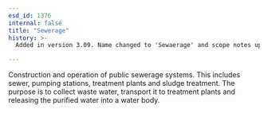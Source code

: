 ```yaml
---
esd_id: 1376
internal: false
title: "Sewerage"
history: >-
  Added in version 3.09. Name changed to 'Sewaerage' and scope notes updated in version 4.00.

---
```


Construction and operation of public sewerage systems. This includes sewer, pumping stations, treatment plants and sludge treatment. The purpose is to collect waste water, transport it to treatment plants and releasing the purified water into a water body.

